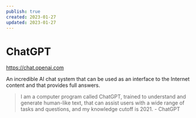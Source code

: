```yaml
---
publish: true
created: 2023-01-27
updated: 2023-01-27
---
```



# ChatGPT

https://chat.openai.com

An incredible AI chat system that can be used as an interface to the Internet content and that provides full answers.

> I am a computer program called ChatGPT, trained to understand and generate human-like text, that can assist users with a wide range of tasks and questions, and my knowledge cutoff is 2021. - ChatGPT
